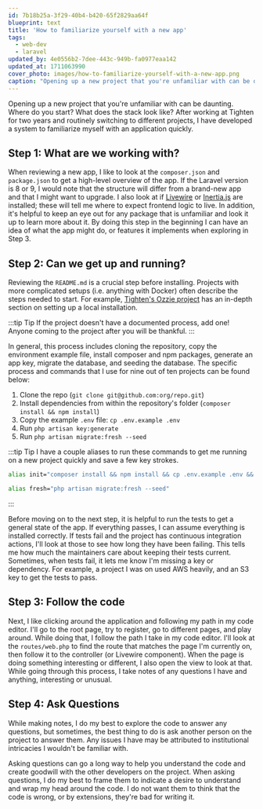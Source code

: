 ```yaml
---
id: 7b18b25a-3f29-40b4-b420-65f2829aa64f
blueprint: text
title: 'How to familiarize yourself with a new app'
tags:
  - web-dev
  - laravel
updated_by: 4e0556b2-7dee-443c-949b-fa0977eaa142
updated_at: 1711063990
cover_photo: images/how-to-familiarize-yourself-with-a-new-app.png
caption: "Opening up a new project that you're unfamiliar with can be daunting. Where do you start? What does the stack look like? After working at Tighten for two years and routinely switching to different projects, I have developed a system to familiarize myself with an application quickly."
---
```

Opening up a new project that you're unfamiliar with can be daunting. Where do you start? What does the stack look like? After working at Tighten for two years and routinely switching to different projects, I have developed a system to familiarize myself with an application quickly.

## Step 1: What are we working with?

When reviewing a new app, I like to look at the `composer.json` and `package.json` to get a high-level overview of the app. If the Laravel version is 8 or 9, I would note that the structure will differ from a brand-new app and that I might want to upgrade. I also look at if [Livewire](https://livewire.laravel.com) or [Inertia.js](https://inertiajs.com/) are installed; these will tell me where to expect frontend logic to live. In addition, it's helpful to keep an eye out for any package that is unfamiliar and look it up to learn more about it. By doing this step in the beginning I can have an idea of what the app might do, or features it implements when exploring in Step 3.

## Step 2: Can we get up and running?

Reviewing the `README.md` is a crucial step before installing. Projects with more complicated setups (i.e. anything with Docker) often describe the steps needed to start. For example, [Tighten's Ozzie project](https://github.com/tighten/ozzie?tab=readme-ov-file#local-installation) has an in-depth section on setting up a local installation.

:::tip Tip
If the project doesn't have a documented process, add one! Anyone coming to the project after you will be thankful.
:::

In general, this process includes cloning the repository, copy the environment example file, install composer and npm packages, generate an app key, migrate the database, and seeding the database. The specific process and commands that I use for nine out of ten projects can be found below:

1. Clone the repo (`git clone git@github.com:org/repo.git`)
2. Install dependencies from within the repository's folder (`composer install && npm install`)
3. Copy the example `.env` file: `cp .env.example .env`
4. Run `php artisan key:generate`
5. Run `php artisan migrate:fresh --seed`

:::tip Tip
I have a couple aliases to run these commands to get me running on a new project quickly and save a few key strokes.

```bash
alias init="composer install && npm install && cp .env.example .env && php artisan key:generate"
```

```bash
alias fresh="php artisan migrate:fresh --seed"
```
:::

Before moving on to the next step, it is helpful to run the tests to get a general state of the app. If everything passes, I can assume everything is installed correctly. If tests fail and the project has continuous integration actions, I'll look at those to see how long they have been failing. This tells me how much the maintainers care about keeping their tests current. Sometimes, when tests fail, it lets me know I'm missing a key or dependency. For example, a project I was on used AWS heavily, and an S3 key to get the tests to pass.

## Step 3: Follow the code

Next, I like clicking around the application and following my path in my code editor. I'll go to the root page, try to register, go to different pages, and play around. While doing that, I follow the path I take in my code editor. I'll look at the `routes/web.php` to find the route that matches the page I'm currently on, then follow it to the controller (or Livewire component). When the page is doing something interesting or different, I also open the view to look at that. While going through this process, I take notes of any questions I have and anything, interesting or unusual.

## Step 4: Ask Questions

While making notes, I do my best to explore the code to answer any questions, but sometimes, the best thing to do is ask another person on the project to answer them. Any issues I have may be attributed to institutional intricacies I wouldn't be familiar with.

Asking questions can go a long way to help you understand the code and create goodwill with the other developers on the project. When asking questions, I do my best to frame them to indicate a desire to understand and wrap my head around the code. I do not want them to think that the code is wrong, or by extensions, they're bad for writing it.